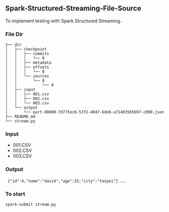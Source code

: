 ## Spark-Structured-Streaming-File-Source
To implement testing with Spark Structured Streaming.

### File Dir
```
├── dir
│   ├── checkpoint
│   │   ├── commits
│   │   │   └── 0
│   │   ├── metadata
│   │   ├── offsets
│   │   │   └── 0
│   │   └── sources
│   │       └── 0
│   │           └── 0
│   ├── input
│   │   ├── 001.csv
│   │   ├── 002.csv
│   │   └── 003.csv
│   └── output
│       └── part-00000-7d775ec6-53f2-4047-bde6-a71403565b97-c000.json
├── README.md
└── stream.py

```
### Input
* 001.CSV
* 002.CSV
* 003.CSV

### Output
``` {"id":4,"name":"david","age":25,"city":"taipei"}```
.....

### To start
` spark-submit stream.py `
